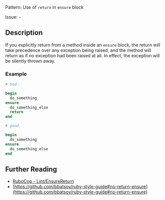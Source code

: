 Pattern: Use of `return` in `ensure` block

Issue: -

## Description

If you explicitly return from a method inside an `ensure` block, the return will take precedence over any exception being raised, and the method will return as if no exception had been raised at all. In effect, the exception will be silently thrown away.

### Example

```ruby
# bad

begin
  do_something
ensure
  do_something_else
  return
end
```
```ruby
# good

begin
  do_something
ensure
  do_something_else
end
```

## Further Reading

* [RuboCop - Lint/EnsureReturn](https://rubocop.readthedocs.io/en/latest/cops_lint/#lintensurereturn)
* [https://github.com/bbatsov/ruby-style-guide#no-return-ensure](https://github.com/bbatsov/ruby-style-guide#no-return-ensure)
